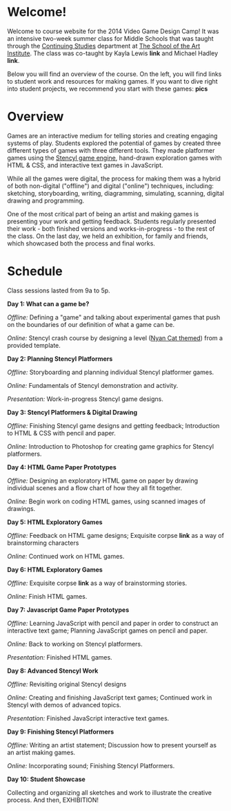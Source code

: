 # Welcome! #

Welcome to course website for the 2014 Video Game Design Camp! It was an intensive two-week summer class for Middle Schools that was taught through the [Continuing Studies](http://www.saic.edu/cs/) department at [The School of the Art Institute](http://www.saic.edu/index.html). The class was co-taught by Kayla Lewis **link** and Michael Hadley **link**.

Below you will find an overview of the course. On the left, you will find links to student work and resources for making games. If you want to dive right into student projects, we recommend you start with these games: **pics**

# Overview #

Games are an interactive medium for telling stories and creating engaging systems of play. Students explored the potential of games by created three different types of games with three different tools. They made platformer games using the [Stencyl game engine](http://www.stencyl.com/), hand-drawn exploration games with HTML & CSS, and interactive text games in JavaScript.

While all the games were digital, the process for making them was a hybrid of both non-digital ("offline") and digital ("online") techniques, including: sketching, storyboarding, writing, diagramming, simulating, scanning, digital drawing and programming. 

One of the most critical part of being an artist and making games is presenting your work and getting feedback.  Students regularly presented their work - both finished versions and works-in-progress - to the rest of the class. On the last day, we held an exhibition, for family and friends, which showcased both the process and final works.

# Schedule #

Class sessions lasted from 9a to 5p.

**Day 1: What can a game be?**

*Offline:* Defining a "game" and talking about experimental games that push on the boundaries of our definition of what a game can be.

*Online:* Stencyl crash course by designing a level ([Nyan Cat themed](https://www.youtube.com/watch?v=QH2-TGUlwu4)) from a provided template.

**Day 2: Planning Stencyl Platformers**

*Offline:* Storyboarding and planning individual Stencyl platformer games.

*Online:* Fundamentals of Stencyl demonstration and activity.

*Presentation:* Work-in-progress Stencyl game designs.

**Day 3: Stencyl Platformers & Digital Drawing**

*Offline:* Finishing Stencyl game designs and getting feedback; Introduction to HTML & CSS with pencil and paper.

*Online:* Introduction to Photoshop for creating game graphics for Stencyl platformers.

**Day 4: HTML Game Paper Prototypes**

*Offline:* Designing an exploratory HTML game on paper by drawing individual scenes and a flow chart of how they all fit together.

*Online:* Begin work on coding HTML games, using scanned images of drawings.

**Day 5: HTML Exploratory Games**

*Offline:* Feedback on HTML game designs; Exquisite corpse **link** as a way of brainstorming characters 

*Online:* Continued work on HTML games.

**Day 6: HTML Exploratory Games**

*Offline:* Exquisite corpse **link** as a way of brainstorming stories.

*Online:* Finish HTML games.

**Day 7: Javascript Game Paper Prototypes**

*Offline:* Learning JavaScript with pencil and paper in order to construct an interactive text game; Planning JavaScript games on pencil and paper.

*Online:* Back to working on Stencyl platformers.

*Presentation:* Finished HTML games.

**Day 8: Advanced Stencyl Work**

*Offline:* Revisiting original Stencyl designs

*Online:* Creating and finishing JavaScript text games; Continued work in Stencyl with demos of advanced topics.

*Presentation:* Finished JavaScript interactive text games.

**Day 9: Finishing Stencyl Platformers**

*Offline:* Writing an artist statement; Discussion how to present yourself as an artist making games.

*Online:* Incorporating sound; Finishing Stencyl Platformers.

**Day 10: Student Showcase**

Collecting and organizing all sketches and work to illustrate the creative process.  And then, EXHIBITION!




